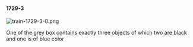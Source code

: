 #### 1729-3
![train-1729-3-0.png](https://github.com/lil-lab/nlvr/raw/master/nlvr/train/images/43/train-1729-3-0.png "train-1729-3-0.png")

One of the grey box contains exactly three objects of which two are black and one is of blue color